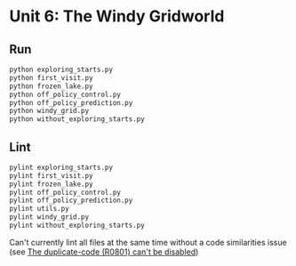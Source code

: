 # Unit 6: The Windy Gridworld

## Run

```sh
python exploring_starts.py
python first_visit.py
python frozen_lake.py
python off_policy_control.py
python off_policy_prediction.py
python windy_grid.py
python without_exploring_starts.py
```

## Lint

```sh
pylint exploring_starts.py
pylint first_visit.py
pylint frozen_lake.py
pylint off_policy_control.py
pylint off_policy_prediction.py
pylint utils.py
pylint windy_grid.py
pylint without_exploring_starts.py
```

Can't currently lint all files at the same time without a code similarities
issue (see
[The duplicate-code (R0801) can't be disabled](https://github.com/PyCQA/pylint/issues/214))
